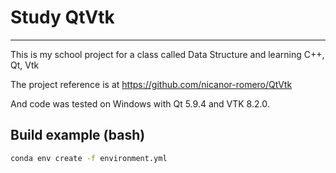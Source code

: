 # Study QtVtk
___

This is my school project for a class called Data Structure and learning C++, Qt, Vtk

The project reference is at https://github.com/nicanor-romero/QtVtk

And code was tested on Windows with Qt 5.9.4 and VTK 8.2.0.

## Build example (bash)

```bash
conda env create -f environment.yml
```
